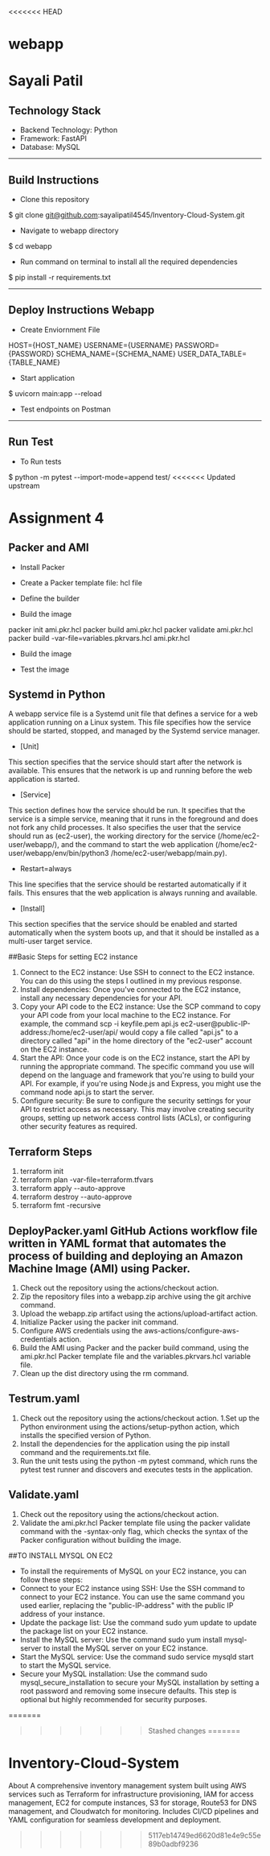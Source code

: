<<<<<<< HEAD
# webapp
# Sayali Patil



## Technology Stack 

<ul><li>Backend Technology: Python
</li>
<li>Framework: FastAPI </li>
<li>Database: MySQL </li>
</ul>

____

## Build Instructions
<ul> 
<li>Clone this repository </li> 
</ul>

$ git clone git@github.com:sayalipatil4545/Inventory-Cloud-System.git

<ul> 
<li>Navigate to webapp directory </li> 
</ul>

$ cd webapp

<ul> <li>Run command on terminal to install all the required dependencies</li></ul>

$ pip install -r requirements.txt


___

## Deploy Instructions Webapp
<ul> <li>Create Enviornment File </li></ul>

HOST={HOST_NAME}
USERNAME={USERNAME}
PASSWORD={PASSWORD}
SCHEMA_NAME={SCHEMA_NAME}
USER_DATA_TABLE={TABLE_NAME}

<ul><li>Start application</li></ul>

$ uvicorn main:app --reload

<ul><li>Test endpoints on Postman</li></ul>

___

## Run Test
<ul><li>To Run tests</li></ul>
$ python -m pytest --import-mode=append test/
<<<<<<< Updated upstream


# Assignment 4 

## Packer and AMI


<ul><li>Install Packer</li></ul>


<ul><li>Create a Packer template file: hcl file</li></ul>
<ul><li>Define the builder</li></ul>
<ul><li>Build the image</li></ul>
packer init ami.pkr.hcl 
packer build ami.pkr.hcl 
packer validate ami.pkr.hcl
packer build -var-file=variables.pkrvars.hcl ami.pkr.hcl
<ul><li>Build the image</li></ul>
<ul><li>Test the image</li></ul>


## Systemd in Python
A webapp service file is a Systemd unit file that defines a service for a web application running on a Linux system. This file specifies how the service should be 
started, stopped, and managed by the Systemd service manager.
<ul><li>[Unit]</li></ul>
This section specifies that the service should start after the network is available. This ensures that the network is up and running before the web 
application is started.
<ul><li>[Service]</li></ul>
This section defines how the service should be run. It specifies that the service is a simple service, meaning that it runs in the foreground and 
does not fork any child processes. It also specifies the user that the service should run as (ec2-user), the working directory for the service (/home/ec2-user/webapp/), and the command to start the web application (/home/ec2-user/webapp/env/bin/python3 /home/ec2-user/webapp/main.py).
<ul><li>Restart=always</li></ul>
This line specifies that the service should be restarted automatically if it fails. This ensures that the web application is always running and available.
<ul><li>[Install]</li></ul>
This section specifies that the service should be enabled and started automatically when the system boots up, and that it should be installed as a multi-user
target service.

##Basic Steps for setting EC2 instance 
1.  Connect to the EC2 instance: Use SSH to connect to the EC2 instance. You can do this using the steps I outlined in my previous response.
1.  Install dependencies: Once you've connected to the EC2 instance, install any necessary dependencies for your API. 
1. Copy your API code to the EC2 instance: Use the SCP command to copy your API code from your local machine to the EC2 instance. For example, the command scp -i keyfile.pem api.js ec2-user@public-IP-address:/home/ec2-user/api/ would copy a file called "api.js" to a directory called "api" in the home directory of the "ec2-user" account on the EC2 instance.
1. Start the API: Once your code is on the EC2 instance, start the API by running the appropriate command. The specific command you use will depend on the language and framework that you're using to build your API. For example, if you're using Node.js and Express, you might use the command node api.js to start the server.
1. Configure security: Be sure to configure the security settings for your API to restrict access as necessary. This may involve creating security groups, setting up network access control lists (ACLs), or configuring other security features as required.

## Terraform Steps
1. terraform init
1. terraform plan -var-file=terraform.tfvars
1. terraform apply --auto-approve
1. terraform destroy --auto-approve
1. terraform fmt -recursive

## DeployPacker.yaml GitHub Actions workflow file written in YAML format that automates the process of building and deploying an Amazon Machine Image (AMI) using Packer.
1. Check out the repository using the actions/checkout action.
1. Zip the repository files into a webapp.zip archive using the git archive command.
1. Upload the webapp.zip artifact using the actions/upload-artifact action.
1. Initialize Packer using the packer init command.
1. Configure AWS credentials using the aws-actions/configure-aws-credentials action.
1. Build the AMI using Packer and the packer build command, using the ami.pkr.hcl Packer template file and the variables.pkrvars.hcl variable file.
1. Clean up the dist directory using the rm command.

## Testrum.yaml
1. Check out the repository using the actions/checkout action.
1.Set up the Python environment using the actions/setup-python action, which installs the specified version of Python.
1. Install the dependencies for the application using the pip install command and the requirements.txt file.
1. Run the unit tests using the python -m pytest command, which runs the pytest test runner and discovers and executes tests in the application.


## Validate.yaml
1. Check out the repository using the actions/checkout action.
1. Validate the ami.pkr.hcl Packer template file using the packer validate command with the -syntax-only flag, which checks the syntax of the Packer configuration without building the image.

##TO INSTALL MYSQL ON EC2

* To install the requirements of MySQL on your EC2 instance, you can follow these steps:
* Connect to your EC2 instance using SSH: Use the SSH command to connect to your EC2 instance. You can use the same command you used earlier, replacing the "public-IP-address" with the public IP address of your instance.
* Update the package list: Use the command sudo yum update to update the package list on your EC2 instance.
* Install the MySQL server: Use the command sudo yum install mysql-server to install the MySQL server on your EC2 instance.
* Start the MySQL service: Use the command sudo service mysqld start to start the MySQL service.
* Secure your MySQL installation: Use the command sudo mysql_secure_installation to secure your MySQL installation by setting a root password and removing some insecure defaults. This step is optional but highly recommended for security purposes.




 
 
=======
>>>>>>> Stashed changes
=======
# Inventory-Cloud-System
About A comprehensive inventory management system built using AWS services such as Terraform for infrastructure provisioning, IAM for access management, EC2 for compute instances, S3 for storage, Route53 for DNS management, and Cloudwatch for monitoring. Includes CI/CD pipelines and YAML configuration for seamless development and deployment.
>>>>>>> 5117eb14749ed6620d81e4e9c55e89b0adbf9236
